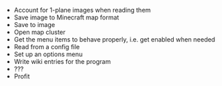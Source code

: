 * Account for 1-plane images when reading them
* Save image to Minecraft map format
* Save to image
* Open map cluster
* Get the menu items to behave properly, i.e. get enabled when needed
* Read from a config file
* Set up an options menu
* Write wiki entries for the program
* ???
* Profit
